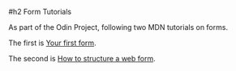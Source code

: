 #h2 Form Tutorials

As part of the  Odin Project, following two MDN tutorials on forms.

The first is [Your first form](https://developer.mozilla.org/en-US/docs/Learn_web_development/Extensions/Forms/Your_first_form).

The second is [How to structure a web form](https://developer.mozilla.org/en-US/docs/Learn_web_development/Extensions/Forms/How_to_structure_a_web_form).